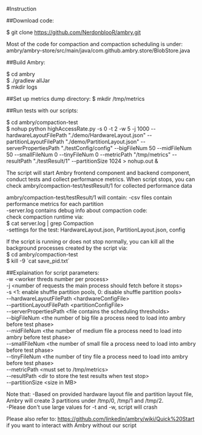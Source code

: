 #Instruction

##Download code:

$ git clone https://github.com/NerdonblooR/ambry.git
	
Most of the code for compaction and compaction scheduling is under:
ambry/ambry-store/src/main/java/com.github.ambry.store/BlobStore.java

##Build Ambry: 

$ cd ambry      
$ ./gradlew allJar       
$ mkdir logs     

##Set up metrics dump directory:
$ mkdir /tmp/metrics

##Run tests with our scripts:

$ cd ambry/compaction-test    
$ nohup python highAccessRate.py -s 0 -t 2 -w 5 -j 1000 --hardwareLayoutFilePath "./demo/HardwareLayout.json"  --partitionLayoutFilePath "./demo/PartitionLayout.json" --serverPropertiesPath "./testConfig/config" --bigFileNum 50 --midFileNum 50 --smallFileNum 0 --tinyFileNum 0 --metricPath "/tmp/metrics" --resultPath "./testResult/1" --partitionSize 1024 > nohup.out &      

The script will start Ambry frontend component and backend component, conduct tests and collect performance metrics.
When script stops, you can check ambry/compaction-test/testResult/1 for collected performance data

ambry/compaction-test/testResult/1 will contain:
-csv files contain performance metrics for each partition  
-server.log contains debug info about compaction code:     
   check compaction runtime via:    
   $ cat server.log | grep Compaction       
-settings for the test: HardwareLayout.json, PartitionLayout.json, config             


If the script is running or does not stop normally, you can kill all the background processes created by the script via:        
$ cd ambry/compaction-test    
$ kill -9 \`cat save_pid.txt\`       


##Explaination for script parameters:     
-w \<worker threds number per process>   
-j \<number of requests the main process should fetch before it stops>   
-s \<1: enable shuffle partition pools, 0: disable shuffle partition pools>     
--hardwareLayoutFilePath \<hardwareConfigFile>      
--partitionLayoutFilePath \<partitionConfigFile>     
--serverPropertiesPath \<file contains the scheduling thresholds>   
--bigFileNum \<the number of big file a process need to load into ambry before test phase>   
--midFileNum \<the number of medium file a process need to load into ambry before test phase>   
--smallFileNum \<the number of small file a process need to load into ambry before test phase>   
--tinyFileNum \<the number of tiny file a process need to load into ambry before test phase>  
--metricPath \<must set to /tmp/metrics>        
--resultPath \<dir to store the test results when test stop>     
--partitionSize \<size in MB>     

Note that:
-Based on provided hardware layout file and partition layout file, Ambry will create 3 partitions
under /tmp/0, /tmp/1 and /tmp/2.        
-Please don't use large values for -t and -w, script will crash       

Please also refer to: https://github.com/linkedin/ambry/wiki/Quick%20Start
if you want to interact with Ambry without our script
